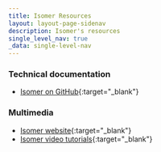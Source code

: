 ```yaml
---
title: Isomer Resources
layout: layout-page-sidenav
description: Isomer's resources
single_level_nav: true
_data: single-level-nav
---
```


### Technical documentation
-	[Isomer on GitHub](https://github.com/isomerpages){:target="\_blank"} 

### Multimedia
-	[Isomer website](https://www.isomer.gov.sg){:target="\_blank"}
- [Isomer video tutorials](https://guide.isomer.gov.sg/guide/video-tutorial){:target="\_blank"} 
